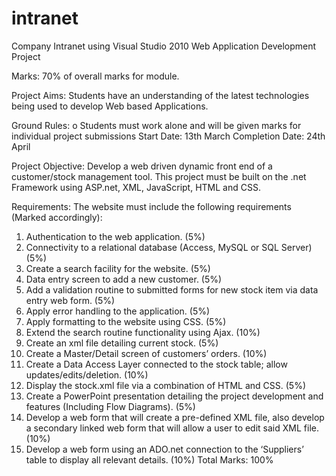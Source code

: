 intranet
========

Company Intranet using Visual Studio 2010
Web Application Development Project

Marks:  70% of overall marks for module.

Project Aims:  Students have an understanding of the latest technologies being used to develop Web based Applications.

Ground Rules:
o	Students must work alone and will be given marks for individual project submissions 
Start Date: 13th March
Completion Date: 24th April

Project Objective: Develop a web driven dynamic front end of a customer/stock management tool. This project must be built on the .net Framework using ASP.net, XML, JavaScript, HTML and CSS.

Requirements: The website must include the following requirements (Marked accordingly): 

1. Authentication to the web application. (5%)
2. Connectivity to a relational database (Access, MySQL or SQL Server) (5%)
3. Create a search facility for the website. (5%)
4. Data entry screen to add a new customer. (5%)
5. Add a validation routine to submitted forms for new stock item via data entry web form. (5%)
6. Apply error handling to the application. (5%)
7. Apply formatting to the website using CSS. (5%)
8. Extend the search routine functionality using Ajax. (10%)
9. Create an xml file detailing current stock. (5%)
10. Create a Master/Detail screen of customers’ orders. (10%)
11. Create a Data Access Layer connected to the stock table; allow updates/edits/deletion. (10%)
12. Display the stock.xml file via a combination of HTML and CSS. (5%)
13. Create a PowerPoint presentation detailing the project development and features (Including Flow Diagrams). (5%)
14. Develop a web form that will create a pre-defined XML file, also develop a secondary linked web form that will allow a user to edit said XML file. (10%)
15. Develop a web form using an ADO.net connection to the ‘Suppliers’ table to display all relevant details. (10%)
															Total Marks: 100%


 



